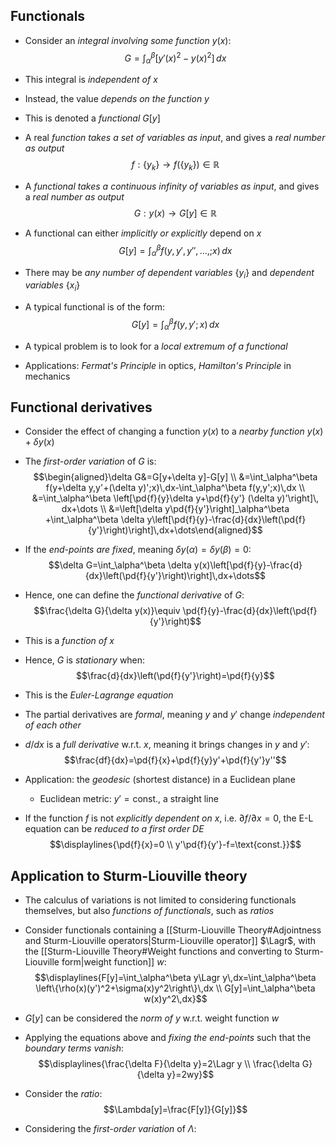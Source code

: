 ## Functionals
- Consider an _integral involving some function_ $y(x)$:
$$G=\int_{\alpha}^\beta \left[y'(x)^2-y(x)^2\right]\,dx$$
- This integral is _independent of $x$_
- Instead, the value _depends on the function $y$_

- This is denoted a _functional_ $G[y]$

- A real _function takes a set of variables as input_, and gives a _real number as output_
$$f: \{y_k\}\to f(\{y_k\})\in\mathbb{R}$$
- A _functional takes a continuous infinity of variables as input_, and gives a _real number as output_
$$G:y(x)\rightarrow G[y]\in\mathbb{R}$$

- A functional can either _implicitly or explicitly_ depend on $x$
$$G[y]=\int_{\alpha}^\beta f(y,y',y'',\dots,;x)\,dx$$
- There may be _any number of dependent variables_ $\{y_i\}$ and _dependent variables_ $\{x_i\}$
- A typical functional is of the form:
$$G[y]=\int_\alpha^\beta f(y,y';x)\,dx$$
- A typical problem is to look for a _local extremum of a functional_
- Applications: _Fermat's Principle_ in optics, _Hamilton's Principle_ in mechanics

## Functional derivatives
- Consider the effect of changing a function $y(x)$ to a _nearby function_ $y(x)+\delta y(x)$
- The _first-order variation_ of $G$ is:
$$\begin{aligned}\delta G&=G[y+\delta y]-G[y] \\ &=\int_\alpha^\beta f(y+\delta y,y'+(\delta y)';x)\,dx-\int_\alpha^\beta f(y,y';x)\,dx \\ &=\int_\alpha^\beta \left[\pd{f}{y}\delta y+\pd{f}{y'} (\delta y)'\right]\, dx+\dots \\ &=\left[\delta y\pd{f}{y'}\right]_\alpha^\beta +\int_\alpha^\beta \delta y\left[\pd{f}{y}-\frac{d}{dx}\left(\pd{f}{y'}\right)\right]\,dx+\dots\end{aligned}$$
- If the _end-points are fixed_, meaning $\delta y(\alpha)=\delta y(\beta)=0$:
$$\delta G=\int_\alpha^\beta \delta y(x)\left[\pd{f}{y}-\frac{d}{dx}\left(\pd{f}{y'}\right)\right]\,dx+\dots$$
- Hence, one can define the _functional derivative_ of $G$:
$$\frac{\delta G}{\delta y(x)}\equiv \pd{f}{y}-\frac{d}{dx}\left(\pd{f}{y'}\right)$$
- This is a _function of $x$_
- Hence, $G$ is _stationary_ when:
$$\frac{d}{dx}\left(\pd{f}{y'}\right)=\pd{f}{y}$$
- This is the _Euler-Lagrange equation_
- The partial derivatives are _formal_, meaning $y$ and $y'$ change _independent of each other_
- $d/dx$ is a _full derivative_ w.r.t. $x$, meaning it brings changes in $y$ and $y'$:
$$\frac{df}{dx}=\pd{f}{x}+\pd{f}{y}y'+\pd{f}{y'}y''$$

- Application: the _geodesic_ (shortest distance) in a Euclidean plane
	- Euclidean metric: $y'=\text{const.}$, a straight line

- If the function $f$ is not _explicitly dependent on $x$_, i.e. $\partial f/\partial x=0$, the E-L equation can be _reduced to a first order DE_
$$\displaylines{\pd{f}{x}=0 \\ y'\pd{f}{y'}-f=\text{const.}}$$
## Application to Sturm-Liouville theory
- The calculus of variations is not limited to considering functionals themselves, but also _functions of functionals_, such as _ratios_

- Consider functionals containing a [[Sturm-Liouville Theory#Adjointness and Sturm-Liouville operators|Sturm-Liouville operator]] $\Lagr$, with the [[Sturm-Liouville Theory#Weight functions and converting to Sturm-Liouville form|weight function]] $w$:
$$\displaylines{F[y]=\int_\alpha^\beta y\Lagr y\,dx=\int_\alpha^\beta \left\{\rho(x)(y')^2+\sigma(x)y^2\right\}\,dx \\ G[y]=\int_\alpha^\beta w(x)y^2\,dx}$$
- $G[y]$ can be considered the _norm of $y$_ w.r.t. weight function $w$

- Applying the equations above and _fixing the end-points_ such that the _boundary terms vanish_:
$$\displaylines{\frac{\delta F}{\delta y}=2\Lagr y \\ \frac{\delta G}{\delta y}=2wy}$$
- Consider the _ratio_:
$$\Lambda[y]=\frac{F[y]}{G[y]}$$
- Considering the _first-order variation_ of $\Lambda$:
